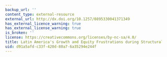 ```yaml
---
backup_url: ''
content_type: external-resource
external_url: http://dx.doi.org/10.1257/0895330041371349
has_external_licence_warning: true
has_external_license_warning: true
is_broken: ''
license: https://creativecommons.org/licenses/by-nc-sa/4.0/
title: Latin America's Growth and Equity Frustrations during Structural Reforms
uid: d91a5afd-c33f-420d-80a7-6a35294e244f
---
```

